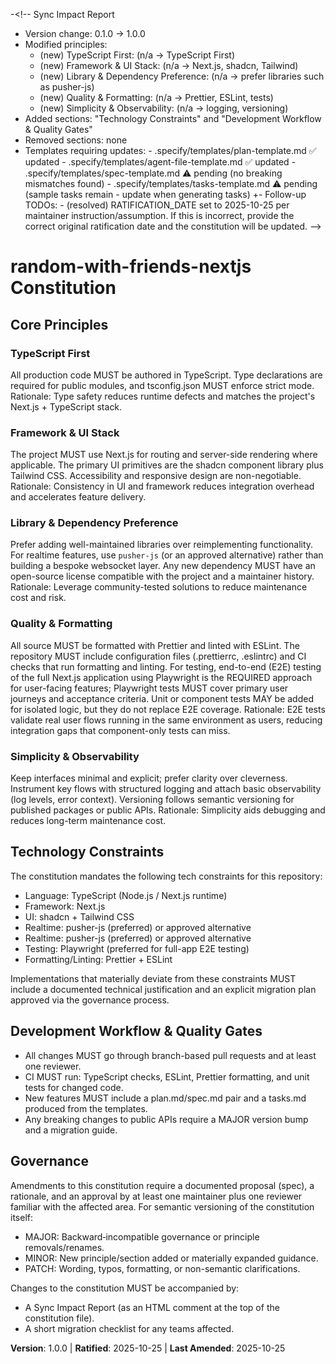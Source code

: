 -<!--
Sync Impact Report

- Version change: 0.1.0 -> 1.0.0
- Modified principles:
  - (new) TypeScript First: (n/a -> TypeScript First)
  - (new) Framework & UI Stack: (n/a -> Next.js, shadcn, Tailwind)
  - (new) Library & Dependency Preference: (n/a -> prefer libraries such as pusher-js)
  - (new) Quality & Formatting: (n/a -> Prettier, ESLint, tests)
  - (new) Simplicity & Observability: (n/a -> logging, versioning)
- Added sections: "Technology Constraints" and "Development Workflow & Quality Gates"
- Removed sections: none
- Templates requiring updates: - .specify/templates/plan-template.md ✅ updated - .specify/templates/agent-file-template.md ✅ updated - .specify/templates/spec-template.md ⚠ pending (no breaking mismatches found) - .specify/templates/tasks-template.md ⚠ pending (sample tasks remain - update when generating tasks)
  +- Follow-up TODOs: - (resolved) RATIFICATION_DATE set to 2025-10-25 per maintainer instruction/assumption. If this is incorrect,
  provide the correct original ratification date and the constitution will be updated.
  -->

# random-with-friends-nextjs Constitution

## Core Principles

### TypeScript First

All production code MUST be authored in TypeScript. Type declarations are required for public modules,
and tsconfig.json MUST enforce strict mode. Rationale: Type safety reduces runtime defects and
matches the project's Next.js + TypeScript stack.

### Framework & UI Stack

The project MUST use Next.js for routing and server-side rendering where applicable. The primary
UI primitives are the shadcn component library plus Tailwind CSS. Accessibility and responsive
design are non-negotiable. Rationale: Consistency in UI and framework reduces integration overhead
and accelerates feature delivery.

### Library & Dependency Preference

Prefer adding well-maintained libraries over reimplementing functionality. For realtime features,
use `pusher-js` (or an approved alternative) rather than building a bespoke websocket layer. Any
new dependency MUST have an open-source license compatible with the project and a maintainer
history. Rationale: Leverage community-tested solutions to reduce maintenance cost and risk.

### Quality & Formatting

All source MUST be formatted with Prettier and linted with ESLint. The repository MUST include
configuration files (.prettierrc, .eslintrc) and CI checks that run formatting and linting. For
testing, end-to-end (E2E) testing of the full Next.js application using Playwright is the REQUIRED
approach for user-facing features; Playwright tests MUST cover primary user journeys and acceptance
criteria. Unit or component tests MAY be added for isolated logic, but they do not replace E2E
coverage. Rationale: E2E tests validate real user flows running in the same environment as users,
reducing integration gaps that component-only tests can miss.

### Simplicity & Observability

Keep interfaces minimal and explicit; prefer clarity over cleverness. Instrument key flows with
structured logging and attach basic observability (log levels, error context). Versioning follows
semantic versioning for published packages or public APIs. Rationale: Simplicity aids debugging and
reduces long-term maintenance cost.

## Technology Constraints

The constitution mandates the following tech constraints for this repository:

- Language: TypeScript (Node.js / Next.js runtime)
- Framework: Next.js
- UI: shadcn + Tailwind CSS
- Realtime: pusher-js (preferred) or approved alternative
- Realtime: pusher-js (preferred) or approved alternative
- Testing: Playwright (preferred for full-app E2E testing)
- Formatting/Linting: Prettier + ESLint

Implementations that materially deviate from these constraints MUST include a documented
technical justification and an explicit migration plan approved via the governance process.

## Development Workflow & Quality Gates

- All changes MUST go through branch-based pull requests and at least one reviewer.
- CI MUST run: TypeScript checks, ESLint, Prettier formatting, and unit tests for changed code.
- New features MUST include a plan.md/spec.md pair and a tasks.md produced from the templates.
- Any breaking changes to public APIs require a MAJOR version bump and a migration guide.

## Governance

Amendments to this constitution require a documented proposal (spec), a rationale, and
an approval by at least one maintainer plus one reviewer familiar with the affected area.
For semantic versioning of the constitution itself:

- MAJOR: Backward‑incompatible governance or principle removals/renames.
- MINOR: New principle/section added or materially expanded guidance.
- PATCH: Wording, typos, formatting, or non-semantic clarifications.

Changes to the constitution MUST be accompanied by:

- A Sync Impact Report (as an HTML comment at the top of the constitution file).
- A short migration checklist for any teams affected.

**Version**: 1.0.0 | **Ratified**: 2025-10-25 | **Last Amended**: 2025-10-25
